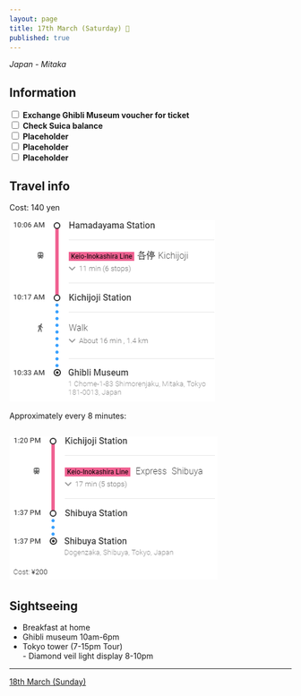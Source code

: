 ```yaml
---
layout: page
title: 17th March (Saturday) 🎂
published: true
---
```


*Japan - Mitaka*

## Information

<div><input class="box" type="checkbox" name="171" /><label type="text" class="strikethrough"> <b>Exchange Ghibli Museum voucher for ticket</b></label><br /><input class="box" type="checkbox" name="172" /><label type="text" class="strikethrough"> <b>Check Suica balance</b></label><br /><input class="box" type="checkbox" name="173" /><label type="text" class="strikethrough"> <b>Placeholder</b></label><br /><input class="box" type="checkbox" name="174" /><label type="text" class="strikethrough"> <b>Placeholder</b></label><br /><input class="box" type="checkbox" name="175" /><label type="text" class="strikethrough"> <b>Placeholder</b></label></div>

## Travel info

Cost: 140 yen

![](/uploads/versions/ghibli-museum---x----367-324x---.PNG)

Approximately every 8 minutes:

## ![](/uploads/versions/ghiblitoshibuya---x----372-255x---.PNG)

## Sightseeing

* Breakfast at home
* Ghibli museum 10am-6pm
* Tokyo tower (7-15pm Tour)<br>- Diamond veil light display 8-10pm

---

[18th March (Sunday)](/days/week1/18mar)